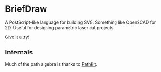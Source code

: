# BriefDraw

A PostScript-like language for building SVG. Something like OpenSCAD for 2D. Useful for designing parametric laser cut projects.

[Give it a try!](https://ashleyf.github.io/sandbox/briefdraw/)

## Internals

Much of the path algebra is thanks to [PathKit](https://skia.org/docs/user/modules/pathkit/).